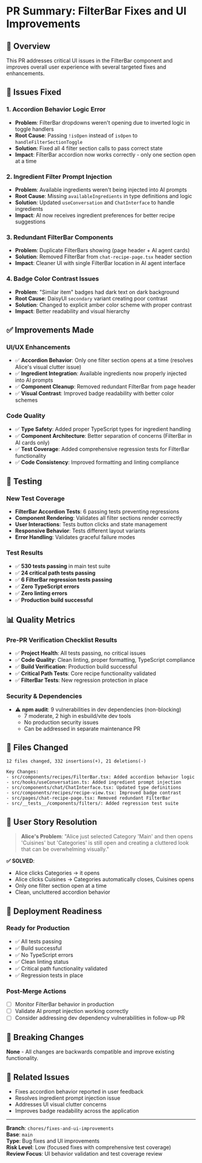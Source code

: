 # PR Summary: FilterBar Fixes and UI Improvements

## 🎯 **Overview**

This PR addresses critical UI issues in the FilterBar component and improves overall user experience with several targeted fixes and enhancements.

## 🐛 **Issues Fixed**

### **1. Accordion Behavior Logic Error**

- **Problem**: FilterBar dropdowns weren't opening due to inverted logic in toggle handlers
- **Root Cause**: Passing `!isOpen` instead of `isOpen` to `handleFilterSectionToggle`
- **Solution**: Fixed all 4 filter section calls to pass correct state
- **Impact**: FilterBar accordion now works correctly - only one section open at a time

### **2. Ingredient Filter Prompt Injection**

- **Problem**: Available ingredients weren't being injected into AI prompts
- **Root Cause**: Missing `availableIngredients` in type definitions and logic
- **Solution**: Updated `useConversation` and `ChatInterface` to handle ingredients
- **Impact**: AI now receives ingredient preferences for better recipe suggestions

### **3. Redundant FilterBar Components**

- **Problem**: Duplicate FilterBars showing (page header + AI agent cards)
- **Solution**: Removed FilterBar from `chat-recipe-page.tsx` header section
- **Impact**: Cleaner UI with single FilterBar location in AI agent interface

### **4. Badge Color Contrast Issues**

- **Problem**: "Similar item" badges had dark text on dark background
- **Root Cause**: DaisyUI `secondary` variant creating poor contrast
- **Solution**: Changed to explicit amber color scheme with proper contrast
- **Impact**: Better readability and visual hierarchy

## ✅ **Improvements Made**

### **UI/UX Enhancements**

- ✅ **Accordion Behavior**: Only one filter section opens at a time (resolves Alice's visual clutter issue)
- ✅ **Ingredient Integration**: Available ingredients now properly injected into AI prompts
- ✅ **Component Cleanup**: Removed redundant FilterBar from page header
- ✅ **Visual Contrast**: Improved badge readability with better color schemes

### **Code Quality**

- ✅ **Type Safety**: Added proper TypeScript types for ingredient handling
- ✅ **Component Architecture**: Better separation of concerns (FilterBar in AI cards only)
- ✅ **Test Coverage**: Added comprehensive regression tests for FilterBar functionality
- ✅ **Code Consistency**: Improved formatting and linting compliance

## 🧪 **Testing**

### **New Test Coverage**

- **FilterBar Accordion Tests**: 6 passing tests preventing regressions
- **Component Rendering**: Validates all filter sections render correctly
- **User Interactions**: Tests button clicks and state management
- **Responsive Behavior**: Tests different layout variants
- **Error Handling**: Validates graceful failure modes

### **Test Results**

- ✅ **530 tests passing** in main test suite
- ✅ **24 critical path tests passing**
- ✅ **6 FilterBar regression tests passing**
- ✅ **Zero TypeScript errors**
- ✅ **Zero linting errors**
- ✅ **Production build successful**

## 📊 **Quality Metrics**

### **Pre-PR Verification Checklist Results**

- ✅ **Project Health**: All tests passing, no critical issues
- ✅ **Code Quality**: Clean linting, proper formatting, TypeScript compliance
- ✅ **Build Verification**: Production build successful
- ✅ **Critical Path Tests**: Core recipe functionality validated
- ✅ **FilterBar Tests**: New regression protection in place

### **Security & Dependencies**

- ⚠️ **npm audit**: 9 vulnerabilities in dev dependencies (non-blocking)
  - 7 moderate, 2 high in esbuild/vite dev tools
  - No production security issues
  - Can be addressed in separate maintenance PR

## 🔄 **Files Changed**

```
12 files changed, 332 insertions(+), 21 deletions(-)

Key Changes:
- src/components/recipes/FilterBar.tsx: Added accordion behavior logic
- src/hooks/useConversation.ts: Added ingredient prompt injection
- src/components/chat/ChatInterface.tsx: Updated type definitions
- src/components/recipes/recipe-view.tsx: Improved badge contrast
- src/pages/chat-recipe-page.tsx: Removed redundant FilterBar
- src/__tests__/components/filters/: Added regression test suite
```

## 🎯 **User Story Resolution**

> **Alice's Problem**: "Alice just selected Category 'Main' and then opens 'Cuisines' but 'Categories' is still open and creating a cluttered look that can be overwhelming visually."

**✅ SOLVED**:

- Alice clicks Categories → it opens
- Alice clicks Cuisines → Categories automatically closes, Cuisines opens
- Only one filter section open at a time
- Clean, uncluttered accordion behavior

## 🚀 **Deployment Readiness**

### **Ready for Production**

- ✅ All tests passing
- ✅ Build successful
- ✅ No TypeScript errors
- ✅ Clean linting status
- ✅ Critical path functionality validated
- ✅ Regression tests in place

### **Post-Merge Actions**

- [ ] Monitor FilterBar behavior in production
- [ ] Validate AI prompt injection working correctly
- [ ] Consider addressing dev dependency vulnerabilities in follow-up PR

## 📝 **Breaking Changes**

**None** - All changes are backwards compatible and improve existing functionality.

## 🔗 **Related Issues**

- Fixes accordion behavior reported in user feedback
- Resolves ingredient prompt injection issue
- Addresses UI visual clutter concerns
- Improves badge readability across the application

---

**Branch**: `chores/fixes-and-ui-improvements`  
**Base**: `main`  
**Type**: Bug fixes and UI improvements  
**Risk Level**: Low (focused fixes with comprehensive test coverage)  
**Review Focus**: UI behavior validation and test coverage review
